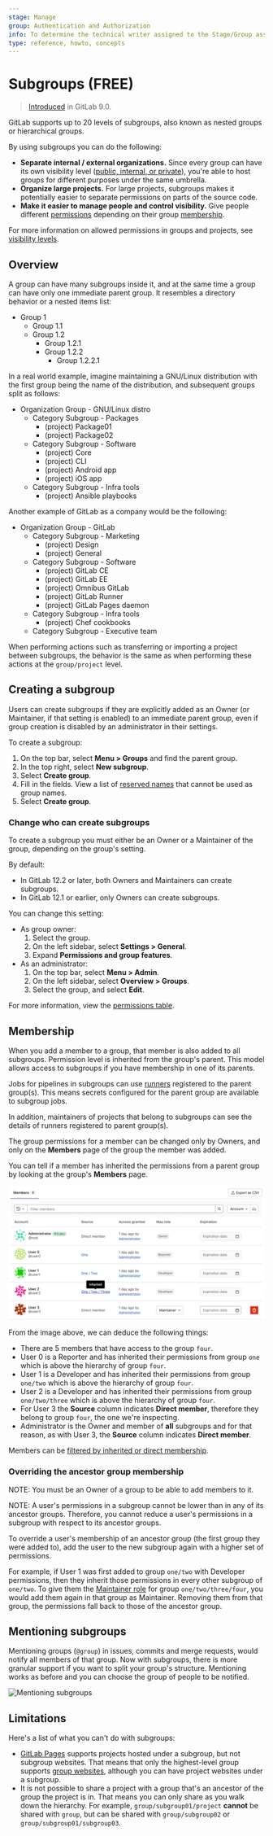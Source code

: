 ```yaml
---
stage: Manage
group: Authentication and Authorization
info: To determine the technical writer assigned to the Stage/Group associated with this page, see https://about.gitlab.com/handbook/engineering/ux/technical-writing/#assignments
type: reference, howto, concepts
---
```


# Subgroups **(FREE)**

> [Introduced](https://gitlab.com/gitlab-org/gitlab-foss/-/issues/2772) in GitLab 9.0.

GitLab supports up to 20 levels of subgroups, also known as nested groups or hierarchical groups.

By using subgroups you can do the following:

- **Separate internal / external organizations.** Since every group
  can have its own visibility level ([public, internal, or private](../../../development/permissions.md#general-permissions)),
  you're able to host groups for different purposes under the same umbrella.
- **Organize large projects.** For large projects, subgroups makes it
  potentially easier to separate permissions on parts of the source code.
- **Make it easier to manage people and control visibility.** Give people
  different [permissions](../../permissions.md#group-members-permissions) depending on their group [membership](#membership).

For more information on allowed permissions in groups and projects, see
[visibility levels](../../../development/permissions.md#general-permissions).

## Overview

A group can have many subgroups inside it, and at the same time a group can have
only one immediate parent group. It resembles a directory behavior or a nested items list:

- Group 1
  - Group 1.1
  - Group 1.2
    - Group 1.2.1
    - Group 1.2.2
      - Group 1.2.2.1

In a real world example, imagine maintaining a GNU/Linux distribution with the
first group being the name of the distribution, and subsequent groups split as follows:

- Organization Group - GNU/Linux distro
  - Category Subgroup - Packages
    - (project) Package01
    - (project) Package02
  - Category Subgroup - Software
    - (project) Core
    - (project) CLI
    - (project) Android app
    - (project) iOS app
  - Category Subgroup - Infra tools
    - (project) Ansible playbooks

Another example of GitLab as a company would be the following:

- Organization Group - GitLab
  - Category Subgroup - Marketing
    - (project) Design
    - (project) General
  - Category Subgroup - Software
    - (project) GitLab CE
    - (project) GitLab EE
    - (project) Omnibus GitLab
    - (project) GitLab Runner
    - (project) GitLab Pages daemon
  - Category Subgroup - Infra tools
    - (project) Chef cookbooks
  - Category Subgroup - Executive team

When performing actions such as transferring or importing a project between
subgroups, the behavior is the same as when performing these actions at the
`group/project` level.

## Creating a subgroup

Users can create subgroups if they are explicitly added as an Owner (or
Maintainer, if that setting is enabled) to an immediate parent group, even if group
creation is disabled by an administrator in their settings.

To create a subgroup:

1. On the top bar, select **Menu > Groups** and find the parent group.
1. In the top right, select **New subgroup**.
1. Select **Create group**.
1. Fill in the fields. View a list of [reserved names](../../reserved_names.md)
   that cannot be used as group names.
1. Select **Create group**.

### Change who can create subgroups

To create a subgroup you must either be an Owner or a Maintainer of the
group, depending on the group's setting.

By default:

- In GitLab 12.2 or later, both Owners and Maintainers can create subgroups.
- In GitLab 12.1 or earlier, only Owners can create subgroups.

You can change this setting:

- As group owner:
  1. Select the group.
  1. On the left sidebar, select **Settings > General**.
  1. Expand **Permissions and group features**.
- As an administrator:
  1. On the top bar, select **Menu > Admin**.
  1. On the left sidebar, select **Overview > Groups**.
  1. Select the group, and select **Edit**.

For more information, view the [permissions table](../../permissions.md#group-members-permissions).

## Membership

When you add a member to a group, that member is also added to all subgroups.
Permission level is inherited from the group's parent. This model allows access to
subgroups if you have membership in one of its parents.

Jobs for pipelines in subgroups can use [runners](../../../ci/runners/index.md) registered to the parent group(s).
This means secrets configured for the parent group are available to subgroup jobs.

In addition, maintainers of projects that belong to subgroups can see the details of runners registered to parent group(s).

The group permissions for a member can be changed only by Owners, and only on
the **Members** page of the group the member was added.

You can tell if a member has inherited the permissions from a parent group by
looking at the group's **Members** page.

![Group members page](img/group_members_v14_4.png)

From the image above, we can deduce the following things:

- There are 5 members that have access to the group `four`.
- User 0 is a Reporter and has inherited their permissions from group `one`
  which is above the hierarchy of group `four`.
- User 1 is a Developer and has inherited their permissions from group
  `one/two` which is above the hierarchy of group `four`.
- User 2 is a Developer and has inherited their permissions from group
  `one/two/three` which is above the hierarchy of group `four`.
- For User 3 the **Source** column indicates **Direct member**, therefore they belong to
  group `four`, the one we're inspecting.
- Administrator is the Owner and member of **all** subgroups and for that reason,
  as with User 3, the **Source** column indicates **Direct member**.

Members can be [filtered by inherited or direct membership](../index.md#filter-a-group).

### Overriding the ancestor group membership

NOTE:
You must be an Owner of a group to be able to add members to it.

NOTE:
A user's permissions in a subgroup cannot be lower than in any of its ancestor groups.
Therefore, you cannot reduce a user's permissions in a subgroup with respect to its ancestor groups.

To override a user's membership of an ancestor group (the first group they were
added to), add the user to the new subgroup again with a higher set of permissions.

For example, if User 1 was first added to group `one/two` with Developer
permissions, then they inherit those permissions in every other subgroup
of `one/two`. To give them the [Maintainer role](../../permissions.md) for group `one/two/three/four`,
you would add them again in that group as Maintainer. Removing them from that group,
the permissions fall back to those of the ancestor group.

## Mentioning subgroups

Mentioning groups (`@group`) in issues, commits and merge requests, would
notify all members of that group. Now with subgroups, there is more granular
support if you want to split your group's structure. Mentioning works as before
and you can choose the group of people to be notified.

![Mentioning subgroups](img/mention_subgroups.png)

## Limitations

Here's a list of what you can't do with subgroups:

- [GitLab Pages](../../project/pages/index.md) supports projects hosted under
  a subgroup, but not subgroup websites.
  That means that only the highest-level group supports
  [group websites](../../project/pages/getting_started_part_one.md#gitlab-pages-default-domain-names),
  although you can have project websites under a subgroup.
- It is not possible to share a project with a group that's an ancestor of
  the group the project is in. That means you can only share as you walk down
  the hierarchy. For example, `group/subgroup01/project` **cannot** be shared
  with `group`, but can be shared with `group/subgroup02` or
  `group/subgroup01/subgroup03`.

<!-- ## Troubleshooting

Include any troubleshooting steps that you can foresee. If you know beforehand what issues
one might have when setting this up, or when something is changed, or on upgrading, it's
important to describe those, too. Think of things that may go wrong and include them here.
This is important to minimize requests for support, and to avoid doc comments with
questions that you know someone might ask.

Each scenario can be a third-level heading, e.g. `### Getting error message X`.
If you have none to add when creating a doc, leave this section in place
but commented out to help encourage others to add to it in the future. -->
